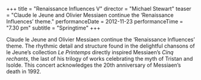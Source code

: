 +++
title = "Renaissance Influences V"
director = "Michael Stewart"
teaser = "Claude le Jeune and Olivier Messiaen continue the ‘Renaissance Influences’ theme."
performanceDate = 2012-11-23
performanceTime = "7.30 pm"
subtitle = "Springtime"
+++

Claude le Jeune and Olivier Messiaen continue the ‘Renaissance Influences’ theme. The rhythmic detail and structure found in the delightful chansons of le Jeune’s collection *Le Printemps* directly inspired Messiaen’s *Cinq rechants*, the last of his trilogy of works celebrating the myth of Tristan and Isolde. This concert acknowledges the 20th anniversary of Messiaen’s death in 1992.

